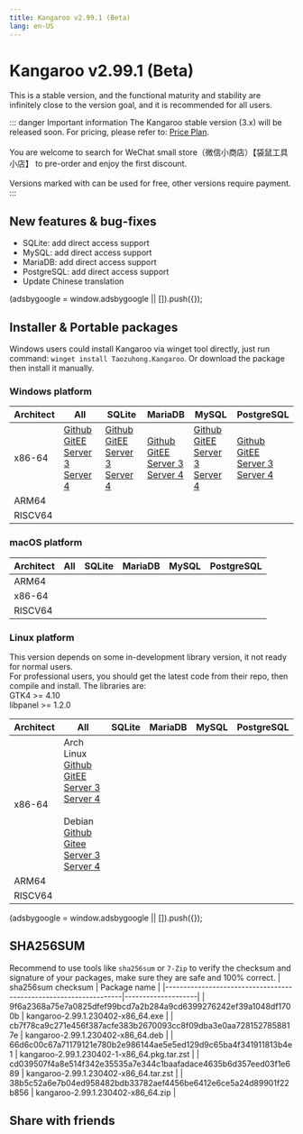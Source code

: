 ```yaml
---
title: Kangaroo v2.99.1 (Beta)
lang: en-US
---
```


# Kangaroo v2.99.1 (Beta)
This is a stable version, and the functional maturity and stability are infinitely close to the version goal, and it is recommended for all users.

::: danger Important information
The Kangaroo stable version (3.x) will be released soon. For pricing, please refer to: [Price Plan](../document/price.md).<br/><br/>
You are welcome to search for WeChat small store（微信小商店）【袋鼠工具小店】 to pre-order and enjoy the first discount. <br/><br/>
Versions marked with <Badge text="Dev" /> <Badge text="Beta"/> can be used for free, other versions require payment.
:::


## New features & bug-fixes
- SQLite: add direct access support
- MySQL: add direct access support
- MariaDB: add direct access support
- PostgreSQL: add direct access support
- Update Chinese translation

<div>
    <script2 type="text/javascript" async="true" src="https://pagead2.googlesyndication.com/pagead/js/adsbygoogle.js" />
    <ins class="adsbygoogle"
        style="display:block; text-align:center;"
        data-ad-layout="in-article"
        data-ad-format="fluid"
        data-ad-client="ca-pub-3975819313740938"
        data-ad-slot="6760827895"></ins>
    <script2 type="text/javascript">
        (adsbygoogle = window.adsbygoogle || []).push({});
    </script2>
</div>

## Installer & Portable packages
Windows users could install Kangaroo via winget tool directly, just run command: `winget install Taozuhong.Kangaroo`. Or download the package then install it manually.

### Windows platform
| Architect         | All               | SQLite            | MariaDB           | MySQL             | PostgreSQL        |
|-------------------|-------------------|-------------------|-------------------|-------------------|-------------------|
| x86-64            |[Github](https://github.com/dbkangaroo/kangaroo/releases/download/v2.99.1.230402/kangaroo-max-2.99.1.230402-x86_64.exe) <br/> [GitEE](https://gitee.com/dbkangaroo/kangaroo/releases/download/v2.99.1.230402/kangaroo-max-2.99.1.230402-x86_64.exe) <br/> [Server 3](https://kangaroo.awaysoft.com/downloads/v2.99.1.230402/kangaroo-max-2.99.1.230402-x86_64.exe) <br/> [Server 4](https://d4.injdk.cn/dbkangaroo/v2.99.1.230402/kangaroo-max-2.99.1.230402-x86_64.exe) | [Github](https://github.com/dbkangaroo/kangaroo/releases/download/v2.99.1.230402/kangaroo-sqlite-2.99.1.230402-x86_64.exe) <br/> [GitEE](https://gitee.com/dbkangaroo/kangaroo/releases/download/v2.99.1.230402/kangaroo-sqlite-2.99.1.230402-x86_64.exe) <br/> [Server 3](https://kangaroo.awaysoft.com/downloads/v2.99.1.230402/kangaroo-sqlite-2.99.1.230402-x86_64.exe) <br/> [Server 4](https://d4.injdk.cn/dbkangaroo/v2.99.1.230402/kangaroo-sqlite-2.99.1.230402-x86_64.exe) | [Github](https://github.com/dbkangaroo/kangaroo/releases/download/v2.99.1.230402/kangaroo-mariadb-2.99.1.230402-x86_64.exe) <br/> [GitEE](https://gitee.com/dbkangaroo/kangaroo/releases/download/v2.99.1.230402/kangaroo-mariadb-2.99.1.230402-x86_64.exe) <br/> [Server 3](https://kangaroo.awaysoft.com/downloads/v2.99.1.230402/kangaroo-mariadb-2.99.1.230402-x86_64.exe) <br/> [Server 4](https://d4.injdk.cn/dbkangaroo/v2.99.1.230402/kangaroo-mariadb-2.99.1.230402-x86_64.exe) | [Github](https://github.com/dbkangaroo/kangaroo/releases/download/v2.99.1.230402/kangaroo-mysql-2.99.1.230402-x86_64.exe) <br/> [GitEE](https://gitee.com/dbkangaroo/kangaroo/releases/download/v2.99.1.230402/kangaroo-mysql-2.99.1.230402-x86_64.exe) <br/> [Server 3](https://kangaroo.awaysoft.com/downloads/v2.99.1.230402/kangaroo-mysql-2.99.1.230402-x86_64.exe) <br/> [Server 4](https://d4.injdk.cn/dbkangaroo/v2.99.1.230402/kangaroo-mysql-2.99.1.230402-x86_64.exe) | [Github](https://github.com/dbkangaroo/kangaroo/releases/download/v2.99.1.230402/kangaroo-postgresql-2.99.1.230402-x86_64.exe) <br/> [GitEE](https://gitee.com/dbkangaroo/kangaroo/releases/download/v2.99.1.230402/kangaroo-postgresql-2.99.1.230402-x86_64.exe) <br/> [Server 3](https://kangaroo.awaysoft.com/downloads/v2.99.1.230402/kangaroo-postgresql-2.99.1.230402-x86_64.exe) <br/> [Server 4](https://d4.injdk.cn/dbkangaroo/v2.99.1.230402/kangaroo-postgresql-2.99.1.230402-x86_64.exe) |
| ARM64             | | | | | |
| RISCV64           | | | | | |

### macOS platform
| Architect         | All               | SQLite            | MariaDB           | MySQL             | PostgreSQL        |
|-------------------|-------------------|-------------------|-------------------|-------------------|-------------------|
| ARM64             | | | | | |
| x86-64            | | | | | |
| RISCV64           | | | | | |


### Linux platform
This version depends on some in-development library version, it not ready for normal users.<br/>
For professional users, you should get the latest code from their repo, then compile and install. The libraries are:<br/>
GTK4 >= 4.10 <br/>
libpanel >= 1.2.0

| Architect         | All               | SQLite            | MariaDB           | MySQL             | PostgreSQL        |
|-------------------|-------------------|-------------------|-------------------|-------------------|-------------------|
| x86-64            | Arch Linux<br/>[Github](https://github.com/dbkangaroo/kangaroo/releases/download/v2.99.1.230402/kangaroo-2.99.1.230402-1-x86_64.pkg.tar.zst) <br/> [GitEE](https://gitee.com/dbkangaroo/kangaroo/releases/download/v2.99.1.230402/kangaroo-2.99.1.230402-1-x86_64.pkg.tar.zst) <br/>[Server 3](https://kangaroo.awaysoft.com/downloads/v2.99.1.230402/kangaroo-2.99.1.230402-1-x86_64.pkg.tar.zst) <br/> [Server 4](https://d4.injdk.cn/dbkangaroo/v2.99.1.230402/kangaroo-2.99.1.230402-1-x86_64.pkg.tar.zst)<br/><br/> Debian<br/> [Github](https://github.com/dbkangaroo/kangaroo/releases/download/v2.99.1.230402/kangaroo-2.99.1.230402-x86_64.deb) <br/>[Gitee](https://gitee.com/dbkangaroo/kangaroo/releases/download/v2.99.1.230402/kangaroo-2.99.1.230402-x86_64.deb) <br/>[Server 3](https://kangaroo.awaysoft.com/downloads/v2.99.1.230402/kangaroo-2.99.1.230402-x86_64.deb) <br/>[Server 4](https://d4.injdk.cn/dbkangaroo/v2.99.1.230402/kangaroo-2.99.1.230402-x86_64.deb)| | | | |
| ARM64             | | | | | |
| RISCV64           | | | | | |

<div>
    <script2 type="text/javascript" async="true" src="https://pagead2.googlesyndication.com/pagead/js/adsbygoogle.js" />
    <ins class="adsbygoogle"
        style="display:block; text-align:center;"
        data-ad-layout="in-article"
        data-ad-format="fluid"
        data-ad-client="ca-pub-3975819313740938"
        data-ad-slot="6760827895"></ins>
    <script2 type="text/javascript">
        (adsbygoogle = window.adsbygoogle || []).push({});
    </script2>
</div>

## SHA256SUM
Recommend to use tools like `sha256sum` or `7-Zip` to verify the checksum and signature of your packages, make sure they are safe and 100% correct.
| sha256sum checksum                                               | Package name       |
|------------------------------------------------------------------|--------------------|
| 9f6a2368a75e7a0825dfef99bcd7a2b284a9cd6399276242ef39a1048df1700b | kangaroo-2.99.1.230402-x86_64.exe           |
| cb7f78ca9c271e456f387acfe383b2670093cc8f09dba3e0aa7281527858817e | kangaroo-2.99.1.230402-x86_64.deb           |
| 66d6c00c67a71179121e780b2e986144ae5e5ed129d9c65ba4f341911813b4e1 | kangaroo-2.99.1.230402-1-x86_64.pkg.tar.zst |
| cd039507f4a8e514f342e35535a7e344c1baafadace4635b6d357eed03f1e689 | kangaroo-2.99.1.230402-x86_64.tar.zst       |
| 38b5c52a6e7b04ed958482bdb33782aef4456be6412e6ce5a24d89901f22b856 | kangaroo-2.99.1.230402-x86_64.zip           |


## Share with friends
<social-share :networks="['facebook', 'twitter', 'whatsapp', 'telegram', 'linkedin', 'reddit', 'line', 'skype', 'pinterest']" />
